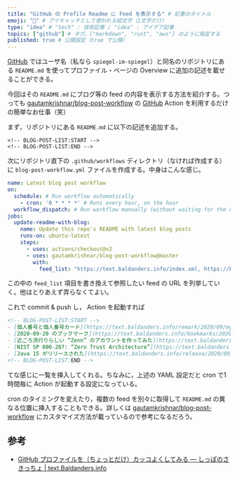 ```yaml
---
title: "GitHub の Profile Readme に Feed を表示する" # 記事のタイトル
emoji: "💮" # アイキャッチとして使われる絵文字（1文字だけ）
type: "idea" # "tech" : 技術記事 / "idea" : アイデア記事
topics: ["github"] # タグ。["markdown", "rust", "aws"] のように指定する
published: true # 公開設定（true で公開）
---
```


[GitHub] ではユーザ名（私なら `spiegel-im-spiegel`）と同名のリポジトリにある `README.md` を使ってプロファイル・ページの Overview に追加の記述を載せることができる。

今回はその `README.md` にブログ等の feed の内容を表示する方法を紹介する。つっても [gautamkrishnar/blog-post-workflow] の [GitHub] Action を利用するだけの簡単なお仕事（笑）

まず，リポジトリにある `README.md` に以下の記述を追加する。

```
<!-- BLOG-POST-LIST:START -->
<!-- BLOG-POST-LIST:END -->
```

次にリポジトリ直下の `.github/workflows` ディレクトリ（なければ作成する）に `blog-post-workflow.yml` ファイルを作成する。中身はこんな感じ。

```yaml:blog-post-workflow.yml
name: Latest blog post workflow
on:
  schedule: # Run workflow automatically
    - cron: '0 * * * *' # Runs every hour, on the hour
  workflow_dispatch: # Run workflow manually (without waiting for the cron to be called), through the Github Actions Workflow page directly
jobs:
  update-readme-with-blog:
    name: Update this repo's README with latest blog posts
    runs-on: ubuntu-latest
    steps:
      - uses: actions/checkout@v2
      - uses: gautamkrishnar/blog-post-workflow@master
        with:
          feed_list: "https://text.baldanders.info/index.xml, https://baldanders.info/index.xml"
```

この中の `feed_list` 項目を書き換えて参照したい feed の URL を列挙していく。他はとりあえず弄らなくてよい。

これで commit & push し， Action を起動すれば


```markdown
<!-- BLOG-POST-LIST:START -->
- [個人番号と個人番号カード](https://text.baldanders.info/remark/2020/09/my-number-and-my-number-card/)
- [2020-09-20 のブックマーク](https://text.baldanders.info/bookmarks/2020/09/20-bookmarks/)
- [近ごろ流行りらしい “Zenn” のアカウントを作ってみた](https://text.baldanders.info/remark/2020/09/using-zenn-with-github/)
- [NIST SP 800-207: “Zero Trust Architecture”](https://text.baldanders.info/remark/2020/09/nist-sp-800-207-zero-trust-architecture/)
- [Java 15 がリリースされた](https://text.baldanders.info/release/2020/09/java-15-is-released/)
<!-- BLOG-POST-LIST:END -->
```

てな感じに一覧を挿入してくれる。ちなみに，上述の YAML 設定だと cron で1時間毎に Action が起動する設定になっている。

cron のタイミングを変えたり，複数の feed を別々に取得して `README.md` の異なる位置に挿入することもできる。詳しくは [gautamkrishnar/blog-post-workflow] にカスタマイズ方法が載っているので参考になるだろう。

## 参考

- [GitHub プロファイルを（ちょっとだけ）カッコよくしてみる — しっぽのさきっちょ | text.Baldanders.info](https://text.baldanders.info/remark/2020/09/using-github-profile-readme/)

[GitHub]: https://github.com/
[gautamkrishnar/blog-post-workflow]: https://github.com/gautamkrishnar/blog-post-workflow "gautamkrishnar/blog-post-workflow: Show your latest blog posts from any sources or StackOverflow activity or Youtube Videos on your GitHub profile/project readme automatically using the RSS feed"
